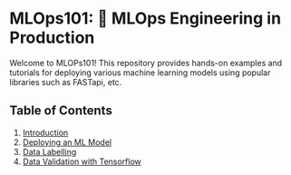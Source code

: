 # MLOps101: 🚀 MLOps Engineering in Production

Welcome to MLOPs101! This repository provides hands-on examples and tutorials for deploying various machine learning models using popular libraries such as FASTapi, etc.  

## Table of Contents

1. [Introduction](#introduction)
2. [Deploying an ML Model](https://github.com/annaalexandragrigoryan/MLOps101/blob/main/Deploying_ML_model.ipynb)
3. [Data Labelling](https://github.com/annaalexandragrigoryan/MLOps101/blob/main/Data_Labelling.ipynb)
4. [Data Validation with Tensorflow](https://github.com/annaalexandragrigoryan/MLOps101/blob/main/Data_Validation_w_Tensorflow.ipynb)
